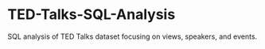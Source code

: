 # TED-Talks-SQL-Analysis
SQL analysis of TED Talks dataset focusing on views, speakers, and events.
